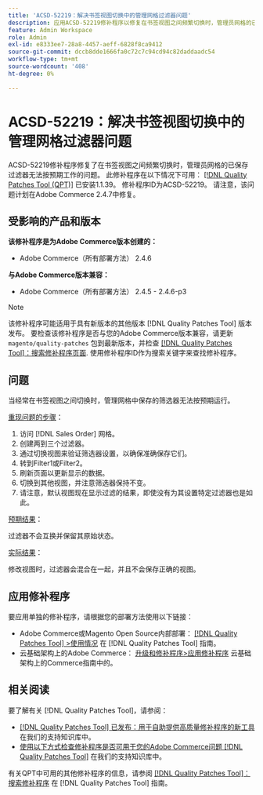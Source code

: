 ```yaml
---
title: 'ACSD-52219：解决书签视图切换中的管理网格过滤器问题'
description: 应用ACSD-52219修补程序以修复在书签视图之间频繁切换时，管理员网格的已保存过滤器无法按预期工作的Adobe Commerce问题。
feature: Admin Workspace
role: Admin
exl-id: e8333ee7-28a8-4457-aeff-6828f8ca9412
source-git-commit: dccb8dde1666fa0c72c7c94cd94c82daddaadc54
workflow-type: tm+mt
source-wordcount: '408'
ht-degree: 0%

---
```


# ACSD-52219：解决书签视图切换中的管理网格过滤器问题

ACSD-52219修补程序修复了在书签视图之间频繁切换时，管理员网格的已保存过滤器无法按预期工作的问题。 此修补程序在以下情况下可用： [[!DNL Quality Patches Tool (QPT)]](/help/announcements/adobe-commerce-announcements/magento-quality-patches-released-new-tool-to-self-serve-quality-patches.md) 已安装1.1.39。 修补程序ID为ACSD-52219。 请注意，该问题计划在Adobe Commerce 2.4.7中修复。

## 受影响的产品和版本

**该修补程序是为Adobe Commerce版本创建的：**

* Adobe Commerce（所有部署方法） 2.4.6

**与Adobe Commerce版本兼容：**

* Adobe Commerce（所有部署方法） 2.4.5 - 2.4.6-p3

>[!NOTE]
>
>该修补程序可能适用于具有新版本的其他版本 [!DNL Quality Patches Tool] 版本发布。 要检查该修补程序是否与您的Adobe Commerce版本兼容，请更新 `magento/quality-patches` 包到最新版本，并检查 [[!DNL Quality Patches Tool]：搜索修补程序页面](https://experienceleague.adobe.com/tools/commerce-quality-patches/index.html). 使用修补程序ID作为搜索关键字来查找修补程序。

## 问题

当经常在书签视图之间切换时，管理网格中保存的筛选器无法按预期运行。

<u>重现问题的步骤</u>：

1. 访问 [!DNL Sales Order] 网格。
1. 创建两到三个过滤器。
1. 通过切换视图来验证筛选器设置，以确保准确保存它们。
1. 转到Filter1或Filter2。
1. 刷新页面以更新显示的数据。
1. 切换到其他视图，并注意筛选器保持不变。
1. 请注意，默认视图现在显示过滤的结果，即使没有为其设置特定过滤器也是如此。

<u>预期结果</u>：

过滤器不会互换并保留其原始状态。

<u>实际结果</u>：

修改视图时，过滤器会混合在一起，并且不会保存正确的视图。

## 应用修补程序

要应用单独的修补程序，请根据您的部署方法使用以下链接：

* Adobe Commerce或Magento Open Source内部部署： [[!DNL Quality Patches Tool] >使用情况](https://experienceleague.adobe.com/docs/commerce-operations/tools/quality-patches-tool/usage.html) 在 [!DNL Quality Patches Tool] 指南。
* 云基础架构上的Adobe Commerce： [升级和修补程序>应用修补程序](https://experienceleague.adobe.com/docs/commerce-cloud-service/user-guide/develop/upgrade/apply-patches.html) 云基础架构上的Commerce指南中的。

## 相关阅读

要了解有关 [!DNL Quality Patches Tool]，请参阅：

* [[!DNL Quality Patches Tool] 已发布：用于自助提供高质量修补程序的新工具](/help/announcements/adobe-commerce-announcements/magento-quality-patches-released-new-tool-to-self-serve-quality-patches.md) 在我们的支持知识库中。
* [使用以下方式检查修补程序是否可用于您的Adobe Commerce问题 [!DNL Quality Patches Tool]](/help/support-tools/patches-available-in-qpt-tool/check-patch-for-magento-issue-with-magento-quality-patches.md) 在我们的支持知识库中。

有关QPT中可用的其他修补程序的信息，请参阅 [[!DNL Quality Patches Tool]：搜索修补程序](https://experienceleague.adobe.com/tools/commerce-quality-patches/index.html) 在 [!DNL Quality Patches Tool] 指南。
